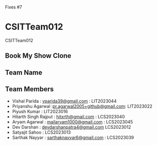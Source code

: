 Fixes #7
# CSITTeam012
CSITTeam012

## Book My Show Clone 

## Team Name

## Team Members

- Vishal Parida : vparida39@gmail.com : LIT2023044
- Priyanshu Agarwal :pr.agarwal2005+github@gmail.com: LIT2023022
- Piyush Kumar : LIT2023016
- Hitarth Singh Rajput : hitxrth@gmail.com : LCS2023040
- Aryam Agarwal : mailaryam1000@gmail.com : LCS2023045
- Dev Darshan : devdarshanpatra4@gmail.com LCS2023012
- Satyajit Sahoo : LCS2023013
- Sarthak Nayyar : sarthaknayyar6@gmail.com : LCS2023039


